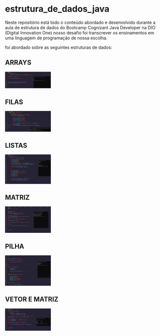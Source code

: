 # estrutura_de_dados_java
Neste repositório está todo o conteúdo abordado e desenvolvido durante a aula de estrutura de dados do Bootcamp Cognizant Java Developer na DIO (Digital Innovation One)
nosso desafio foi transcrever os ensinamentos em uma linguagem de programação de nossa escolha.

foi abordado sobre as seguintes estruturas de dados:

<h2>ARRAYS</H2>
<img src="/telas/array.png" width="30%"></img>

<h2>FILAS</H2>
<img src="/telas/fila.png" width="30%"></img>

<h2>LISTAS</H2>
<img src="/telas/lista.png" width="30%"></img>

<h2>MATRIZ</H2>
<img src="/telas/matriz.png" width="30%"></img>

<h2>PILHA</H2>
<img src="/telas/pilha.png" width="30%"></img>

<h2>VETOR E MATRIZ</H2>
<img src="/telas/vetor_e_matriz.png" width="30%"></img>

